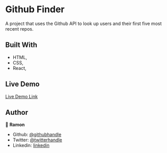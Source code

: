 # Github Finder

A project that uses the Github API to look up users and their first five most recent repos.

## Built With

- HTML,
- CSS,
- React,

## Live Demo

[Live Demo Link](https://mystifying-jang-2b28ba.netlify.app/)

## Author

👤 **Ramon**

- Github: [@githubhandle](https://github.com/Ramon-Carrillo)
- Twitter: [@twitterhandle](https://twitter.com/ramon_de_NL)
- Linkedin: [linkedin](https://www.linkedin.com/in/ramon-carrillo-54525a1ab/)
